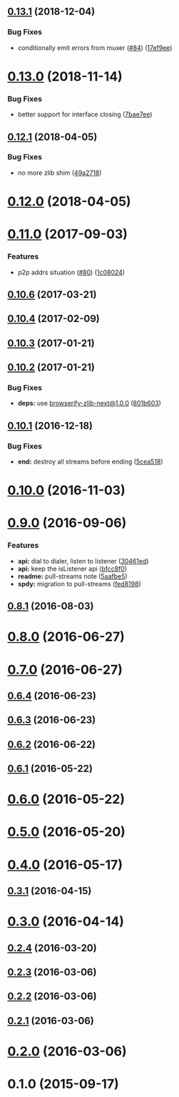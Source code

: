 <a name="0.13.1"></a>
## [0.13.1](https://github.com/libp2p/js-libp2p-spdy/compare/v0.13.0...v0.13.1) (2018-12-04)


### Bug Fixes

* conditionally emit errors from muxer ([#84](https://github.com/libp2p/js-libp2p-spdy/issues/84)) ([17ef9ee](https://github.com/libp2p/js-libp2p-spdy/commit/17ef9ee))



<a name="0.13.0"></a>
# [0.13.0](https://github.com/libp2p/js-libp2p-spdy/compare/v0.12.1...v0.13.0) (2018-11-14)


### Bug Fixes

* better support for interface closing ([7bae7ee](https://github.com/libp2p/js-libp2p-spdy/commit/7bae7ee))



<a name="0.12.1"></a>
## [0.12.1](https://github.com/libp2p/js-libp2p-spdy/compare/v0.12.0...v0.12.1) (2018-04-05)


### Bug Fixes

* no more zlib shim ([49a2718](https://github.com/libp2p/js-libp2p-spdy/commit/49a2718))



<a name="0.12.0"></a>
# [0.12.0](https://github.com/libp2p/js-libp2p-spdy/compare/v0.11.0...v0.12.0) (2018-04-05)



<a name="0.11.0"></a>
# [0.11.0](https://github.com/libp2p/js-libp2p-spdy/compare/v0.10.6...v0.11.0) (2017-09-03)


### Features

* p2p addrs situation ([#80](https://github.com/libp2p/js-libp2p-spdy/issues/80)) ([1c08024](https://github.com/libp2p/js-libp2p-spdy/commit/1c08024))



<a name="0.10.6"></a>
## [0.10.6](https://github.com/libp2p/js-libp2p-spdy/compare/v0.10.4...v0.10.6) (2017-03-21)



<a name="0.10.4"></a>
## [0.10.4](https://github.com/libp2p/js-libp2p-spdy/compare/v0.10.3...v0.10.4) (2017-02-09)



<a name="0.10.3"></a>
## [0.10.3](https://github.com/libp2p/js-libp2p-spdy/compare/v0.10.2...v0.10.3) (2017-01-21)



<a name="0.10.2"></a>
## [0.10.2](https://github.com/libp2p/js-libp2p-spdy/compare/v0.10.1...v0.10.2) (2017-01-21)


### Bug Fixes

* **deps:** use browserify-zlib-next@1.0.0 ([801b603](https://github.com/libp2p/js-libp2p-spdy/commit/801b603))



<a name="0.10.1"></a>
## [0.10.1](https://github.com/libp2p/js-libp2p-spdy/compare/v0.10.0...v0.10.1) (2016-12-18)


### Bug Fixes

* **end:** destroy all streams before ending ([5cea518](https://github.com/libp2p/js-libp2p-spdy/commit/5cea518))



<a name="0.10.0"></a>
# [0.10.0](https://github.com/libp2p/js-libp2p-spdy/compare/v0.9.0...v0.10.0) (2016-11-03)



<a name="0.9.0"></a>
# [0.9.0](https://github.com/libp2p/js-libp2p-spdy/compare/v0.8.1...v0.9.0) (2016-09-06)


### Features

* **api:** dial to dialer, listen to listener ([30461ed](https://github.com/libp2p/js-libp2p-spdy/commit/30461ed))
* **api:** keep the isListener api ([bfcc8f0](https://github.com/libp2p/js-libp2p-spdy/commit/bfcc8f0))
* **readme:** pull-streams note ([5aafbe5](https://github.com/libp2p/js-libp2p-spdy/commit/5aafbe5))
* **spdy:** migration to pull-streams ([fed8198](https://github.com/libp2p/js-libp2p-spdy/commit/fed8198))



<a name="0.8.1"></a>
## [0.8.1](https://github.com/libp2p/js-libp2p-spdy/compare/v0.8.0...v0.8.1) (2016-08-03)



<a name="0.8.0"></a>
# [0.8.0](https://github.com/libp2p/js-libp2p-spdy/compare/v0.7.0...v0.8.0) (2016-06-27)



<a name="0.7.0"></a>
# [0.7.0](https://github.com/libp2p/js-libp2p-spdy/compare/v0.6.4...v0.7.0) (2016-06-27)



<a name="0.6.4"></a>
## [0.6.4](https://github.com/libp2p/js-libp2p-spdy/compare/v0.6.3...v0.6.4) (2016-06-23)



<a name="0.6.3"></a>
## [0.6.3](https://github.com/libp2p/js-libp2p-spdy/compare/v0.6.2...v0.6.3) (2016-06-23)



<a name="0.6.2"></a>
## [0.6.2](https://github.com/libp2p/js-libp2p-spdy/compare/v0.6.1...v0.6.2) (2016-06-22)



<a name="0.6.1"></a>
## [0.6.1](https://github.com/libp2p/js-libp2p-spdy/compare/v0.6.0...v0.6.1) (2016-05-22)



<a name="0.6.0"></a>
# [0.6.0](https://github.com/libp2p/js-libp2p-spdy/compare/v0.5.0...v0.6.0) (2016-05-22)



<a name="0.5.0"></a>
# [0.5.0](https://github.com/libp2p/js-libp2p-spdy/compare/v0.4.0...v0.5.0) (2016-05-20)



<a name="0.4.0"></a>
# [0.4.0](https://github.com/libp2p/js-libp2p-spdy/compare/v0.3.1...v0.4.0) (2016-05-17)



<a name="0.3.1"></a>
## [0.3.1](https://github.com/libp2p/js-libp2p-spdy/compare/v0.3.0...v0.3.1) (2016-04-15)



<a name="0.3.0"></a>
# [0.3.0](https://github.com/libp2p/js-libp2p-spdy/compare/v0.2.4...v0.3.0) (2016-04-14)



<a name="0.2.4"></a>
## [0.2.4](https://github.com/libp2p/js-libp2p-spdy/compare/v0.2.3...v0.2.4) (2016-03-20)



<a name="0.2.3"></a>
## [0.2.3](https://github.com/libp2p/js-libp2p-spdy/compare/v0.2.2...v0.2.3) (2016-03-06)



<a name="0.2.2"></a>
## [0.2.2](https://github.com/libp2p/js-libp2p-spdy/compare/v0.2.1...v0.2.2) (2016-03-06)



<a name="0.2.1"></a>
## [0.2.1](https://github.com/libp2p/js-libp2p-spdy/compare/v0.2.0...v0.2.1) (2016-03-06)



<a name="0.2.0"></a>
# [0.2.0](https://github.com/libp2p/js-libp2p-spdy/compare/v0.1.0...v0.2.0) (2016-03-06)



<a name="0.1.0"></a>
# 0.1.0 (2015-09-17)



